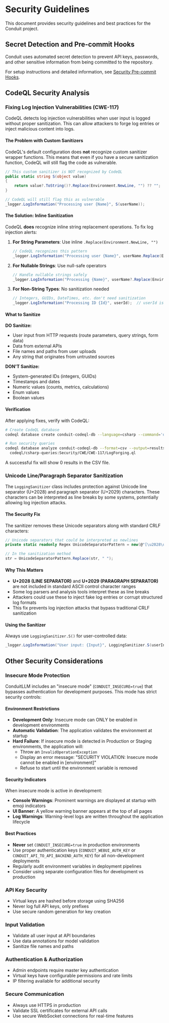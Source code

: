 # Security Guidelines

This document provides security guidelines and best practices for the Conduit project.

## Secret Detection and Pre-commit Hooks

Conduit uses automated secret detection to prevent API keys, passwords, and other sensitive information from being committed to the repository. 

For setup instructions and detailed information, see [Security Pre-commit Hooks](./Security-Pre-commit-Hooks.md).

## CodeQL Security Analysis

### Fixing Log Injection Vulnerabilities (CWE-117)

CodeQL detects log injection vulnerabilities when user input is logged without proper sanitization. This can allow attackers to forge log entries or inject malicious content into logs.

#### The Problem with Custom Sanitizers

CodeQL's default configuration does **not** recognize custom sanitizer wrapper functions. This means that even if you have a secure sanitization function, CodeQL will still flag the code as vulnerable.

```csharp
// This custom sanitizer is NOT recognized by CodeQL
public static string S(object value) 
{
    return value?.ToString()?.Replace(Environment.NewLine, "") ?? "";
}

// CodeQL will still flag this as vulnerable
_logger.LogInformation("Processing user {Name}", S(userName));
```

#### The Solution: Inline Sanitization

CodeQL **does** recognize inline string replacement operations. To fix log injection alerts:

1. **For String Parameters**: Use inline `.Replace(Environment.NewLine, "")`
   ```csharp
   // CodeQL recognizes this pattern
   _logger.LogInformation("Processing user {Name}", userName.Replace(Environment.NewLine, ""));
   ```

2. **For Nullable Strings**: Use null-safe operators
   ```csharp
   // Handle nullable strings safely
   _logger.LogInformation("Processing {Name}", userName?.Replace(Environment.NewLine, "") ?? "unknown");
   ```

3. **For Non-String Types**: No sanitization needed
   ```csharp
   // Integers, GUIDs, DateTimes, etc. don't need sanitization
   _logger.LogInformation("Processing ID {Id}", userId);  // userId is int
   ```

#### What to Sanitize

**DO Sanitize:**
- User input from HTTP requests (route parameters, query strings, form data)
- Data from external APIs
- File names and paths from user uploads
- Any string that originates from untrusted sources

**DON'T Sanitize:**
- System-generated IDs (integers, GUIDs)
- Timestamps and dates
- Numeric values (counts, metrics, calculations)
- Enum values
- Boolean values

#### Verification

After applying fixes, verify with CodeQL:

```bash
# Create CodeQL database
codeql database create conduit-codeql-db --language=csharp --command='dotnet build'

# Run security queries
codeql database analyze conduit-codeql-db --format=csv --output=results.csv \
  codeql/csharp-queries:Security/CWE/CWE-117/LogForging.ql
```

A successful fix will show 0 results in the CSV file.

### Unicode Line/Paragraph Separator Sanitization

The `LoggingSanitizer` class includes protection against Unicode line separator (U+2028) and paragraph separator (U+2029) characters. These characters can be interpreted as line breaks by some systems, potentially allowing log injection attacks.

#### The Security Fix

The sanitizer removes these Unicode separators along with standard CRLF characters:

```csharp
// Unicode separators that could be interpreted as newlines
private static readonly Regex UnicodeSeparatorPattern = new(@"[\u2028\u2029]", RegexOptions.Compiled);

// In the sanitization method
str = UnicodeSeparatorPattern.Replace(str, " ");
```

#### Why This Matters

- **U+2028 (LINE SEPARATOR)** and **U+2029 (PARAGRAPH SEPARATOR)** are not included in standard ASCII control character ranges
- Some log parsers and analysis tools interpret these as line breaks
- Attackers could use these to inject fake log entries or corrupt structured log formats
- This fix prevents log injection attacks that bypass traditional CRLF sanitization

#### Using the Sanitizer

Always use `LoggingSanitizer.S()` for user-controlled data:

```csharp
_logger.LogInformation("User input: {Input}", LoggingSanitizer.S(userInput));
```

## Other Security Considerations

### Insecure Mode Protection

ConduitLLM includes an "insecure mode" (`CONDUIT_INSECURE=true`) that bypasses authentication for development purposes. This mode has strict security controls:

#### Environment Restrictions
- **Development Only**: Insecure mode can ONLY be enabled in development environments
- **Automatic Validation**: The application validates the environment at startup
- **Hard Failure**: If insecure mode is detected in Production or Staging environments, the application will:
  - Throw an `InvalidOperationException`
  - Display an error message: "SECURITY VIOLATION: Insecure mode cannot be enabled in [environment]"
  - Refuse to start until the environment variable is removed

#### Security Indicators
When insecure mode is active in development:
- **Console Warnings**: Prominent warnings are displayed at startup with emoji indicators
- **UI Banner**: A yellow warning banner appears at the top of all pages
- **Log Warnings**: Warning-level logs are written throughout the application lifecycle

#### Best Practices
- **Never** set `CONDUIT_INSECURE=true` in production environments
- Use proper authentication keys (`CONDUIT_WEBUI_AUTH_KEY` or `CONDUIT_API_TO_API_BACKEND_AUTH_KEY`) for all non-development deployments
- Regularly audit environment variables in deployment pipelines
- Consider using separate configuration files for development vs production

### API Key Security
- Virtual keys are hashed before storage using SHA256
- Never log full API keys, only prefixes
- Use secure random generation for key creation

### Input Validation
- Validate all user input at API boundaries
- Use data annotations for model validation
- Sanitize file names and paths

### Authentication & Authorization
- Admin endpoints require master key authentication
- Virtual keys have configurable permissions and rate limits
- IP filtering available for additional security

### Secure Communication
- Always use HTTPS in production
- Validate SSL certificates for external API calls
- Use secure WebSocket connections for real-time features